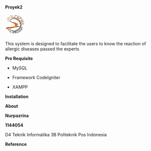 **Proyek2**

<img src="./media/image1.jpeg" width="66" height="71" />

This system is designed to facilitate the users to know the reaction of allergic diseases passed the experts

**Pre Requisite**

-   MySQL

-   Framework CodeIgniter

-   XAMPP

**Installation**

**About**

**Nurpazrina**

**1144054**

D4 Teknik Informatika 3B Politeknik Pos Indonesia

**Reference**
